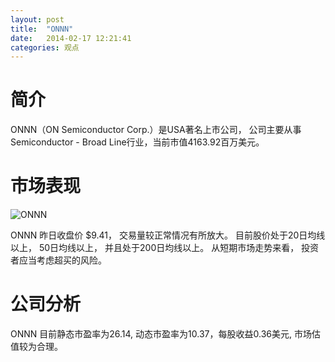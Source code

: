 ```yaml
---
layout: post
title:  "ONNN"
date:   2014-02-17 12:21:41
categories: 观点
---
```


# 简介
ONNN（ON Semiconductor Corp.）是USA著名上市公司，
公司主要从事Semiconductor - Broad Line行业，当前市值4163.92百万美元。

# 市场表现

![ONNN](http://finviz.com/chart.ashx?t=ONNN&ty=c&ta=1&p=d&s=l)

ONNN 昨日收盘价 $9.41，
交易量较正常情况有所放大。
目前股价处于20日均线以上，
50日均线以上，
并且处于200日均线以上。
从短期市场走势来看，
投资者应当考虑超买的风险。

# 公司分析
ONNN 目前静态市盈率为26.14, 动态市盈率为10.37，每股收益0.36美元,
市场估值较为合理。
